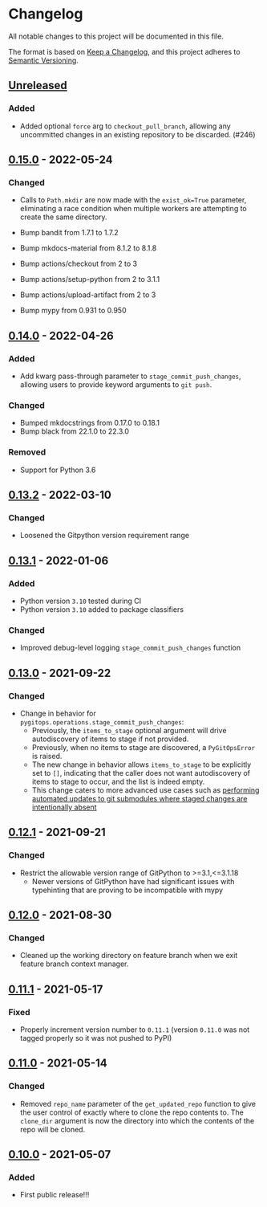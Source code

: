 # Changelog
All notable changes to this project will be documented in this file.

The format is based on [Keep a Changelog](https://keepachangelog.com/en/1.0.0/),
and this project adheres to [Semantic Versioning](https://semver.org/spec/v2.0.0.html).

## [Unreleased]

### Added

* Added optional `force` arg to `checkout_pull_branch`, allowing any uncommitted changes in an existing repository to be discarded. (#246)

## [0.15.0] - 2022-05-24

### Changed

* Calls to `Path.mkdir` are now made with the `exist_ok=True` parameter, eliminating a race condition when multiple workers are   attempting to create the same directory.

* Bump bandit from 1.7.1 to 1.7.2
* Bump mkdocs-material from 8.1.2 to 8.1.8
* Bump actions/checkout from 2 to 3
* Bump actions/setup-python from 2 to 3.1.1
* Bump actions/upload-artifact from 2 to 3
* Bump mypy from 0.931 to 0.950


## [0.14.0] - 2022-04-26

### Added

* Add kwarg pass-through parameter to `stage_commit_push_changes`, allowing users to provide keyword arguments to `git push`.

### Changed

* Bumped mkdocstrings from 0.17.0 to 0.18.1
* Bump black from 22.1.0 to 22.3.0

### Removed

* Support for Python 3.6


## [0.13.2] - 2022-03-10

### Changed

- Loosened the Gitpython version requirement range

## [0.13.1] - 2022-01-06

### Added

- Python version `3.10` tested during CI
- Python version `3.10` added to package classifiers

### Changed

- Improved debug-level logging `stage_commit_push_changes` function

## [0.13.0] - 2021-09-22

### Changed

* Change in behavior for `pygitops.operations.stage_commit_push_changes`:
  * Previously, the `items_to_stage` optional argument will drive autodiscovery of items to stage if not provided.
  * Previously, when no items to stage are discovered, a `PyGitOpsError` is raised.
  * The new change in behavior allows `items_to_stage` to be explicitly set to `[]`, indicating that the caller does not want autodiscovery of items to stage to occur, and the list is indeed empty.
  * This change caters to more advanced use cases such as [performing automated updates to git submodules where staged changes are intentionally absent](https://wayfair-incubator.github.io/pygitops/making-changes-on-feature-branch/#advanced-example)

## [0.12.1] - 2021-09-21

### Changed

* Restrict the allowable version range of GitPython to >=3.1,<=3.1.18
  * Newer versions of GitPython have had significant issues with typehinting that are proving to be incompatible with mypy

## [0.12.0] - 2021-08-30

### Changed

* Cleaned up the working directory on feature branch when we exit feature branch context manager.

## [0.11.1] - 2021-05-17

### Fixed

* Properly increment version number to `0.11.1` (version `0.11.0` was not tagged properly so it was not pushed to PyPI)

## [0.11.0] - 2021-05-14

### Changed

* Removed `repo_name` parameter of the `get_updated_repo` function to give the user control of exactly where to clone the repo contents to. The `clone_dir` argument is now the directory into which the contents of the repo will be cloned.

## [0.10.0] - 2021-05-07

### Added

- First public release!!!

[Unreleased]: https://github.com/wayfair-incubator/pygitops/compare/v0.15.0...main
[0.15.0]: https://github.com/wayfair-incubator/pygitops/compare/v0.14.0...v0.15.0
[0.14.0]: https://github.com/wayfair-incubator/pygitops/compare/v0.13.2...v0.14.0
[0.13.2]: https://github.com/wayfair-incubator/pygitops/compare/v0.13.1...v0.13.2
[0.13.1]: https://github.com/wayfair-incubator/pygitops/compare/v0.13.0...v0.13.1
[0.13.0]: https://github.com/wayfair-incubator/pygitops/compare/v0.12.1...v0.13.0
[0.12.1]: https://github.com/wayfair-incubator/pygitops/compare/v0.12.0...v0.12.1
[0.12.0]: https://github.com/wayfair-incubator/pygitops/compare/v0.11.1...v0.12.0
[0.11.1]: https://github.com/wayfair-incubator/pygitops/compare/v0.11.0...v0.11.1
[0.11.0]: https://github.com/wayfair-incubator/pygitops/compare/v0.10.0...v0.11.0
[0.10.0]: https://github.com/wayfair-incubator/pygitops/compare/af37d9a...v0.10.0
